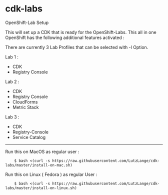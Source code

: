 # cdk-labs
OpenShift-Lab Setup

This will set up a CDK that is ready for the OpenShift-Labs.
This all in one OpenShift has the following additional features activated :

There are currently 3 Lab Profiles that can be selected with -l Option.

Lab 1 :

* CDK 
* Registry Console

Lab 2 : 

* CDK 
* Registry Console
* CloudForms
* Metric Stack

Lab 3 : 

* CDK 
* Registry-Console
* Service Catalog

------------------------------------------------------------------

Run this on MacOS as regular user :

        $ bash <(curl -s https://raw.githubusercontent.com/LutzLange/cdk-labs/master/install-on-mac.sh)

Run this on Linux ( Fedora ) as regular User :

        $ bash <(curl -s https://raw.githubusercontent.com/LutzLange/cdk-labs/master/install-on-linux.sh)
